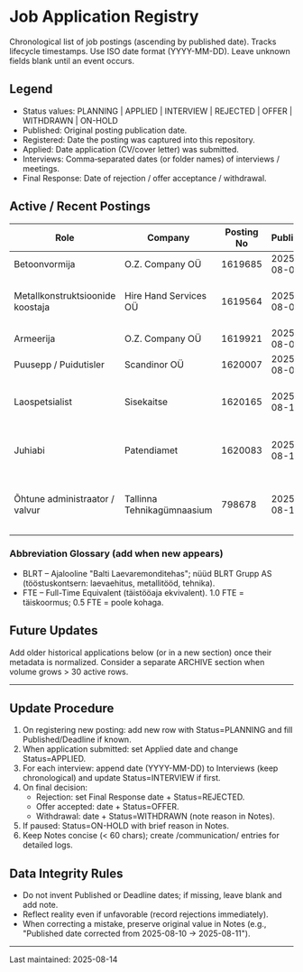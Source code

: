 # Job Application Registry

Chronological list of job postings (ascending by published date). Tracks lifecycle timestamps. Use ISO date format (YYYY-MM-DD). Leave unknown fields blank until an event occurs.

## Legend

- Status values: PLANNING | APPLIED | INTERVIEW | REJECTED | OFFER | WITHDRAWN | ON-HOLD
- Published: Original posting publication date.
- Registered: Date the posting was captured into this repository.
- Applied: Date application (CV/cover letter) was submitted.
- Interviews: Comma‑separated dates (or folder names) of interviews / meetings.
- Final Response: Date of rejection / offer acceptance / withdrawal.

## Active / Recent Postings

| Role | Company | Posting No | Published | Deadline | Registered | Applied | Interviews | Final Response | Status | Notes |
|------|---------|------------|-----------|----------|-----------|---------|------------|----------------|--------|-------|
| Betoonvormija | O.Z. Company OÜ | 1619685 | 2025-08-06 | 2025-09-04 | 2025-08-12 |  |  |  | PLANNING | Renditöö BETONEKS |
| Metallkonstruktsioonide koostaja | Hire Hand Services OÜ | 1619564 | 2025-08-06 | 2025-09-05 | 2025-08-12 |  |  |  | PLANNING | DEFER (fookus IT); BLRT; 5 kohta |
| Armeerija | O.Z. Company OÜ | 1619921 | 2025-08-08 | 2025-09-05 | 2025-08-12 |  |  |  | PLANNING | Renditöö BETONEKS |
| Puusepp / Puidutisler | Scandinor OÜ | 1620007 | 2025-08-08 | 2025-09-07 | 2025-08-12 |  |  |  | PLANNING | 4 openings |
| Laospetsialist | Sisekaitse | 1620165 | 2025-08-11 | 2025-08-21 | 2025-08-12 |  |  |  | PLANNING | Archive captured 2025-08-12 |
| Juhiabi | Patendiamet | 1620083 | 2025-08-11 | 2025-08-24 | 2025-08-12 |  |  |  | PLANNING | Verbatim text provided by user |
| Õhtune administraator / valvur | Tallinna Tehnikagümnaasium | 798678 | 2025-08-11 | 2025-08-14 | 2025-08-12 | 2025-08-14 |  |  | APPLIED | Evening shift, 0.5 FTE (half-time), €443 |

### Abbreviation Glossary (add when new appears)

- BLRT – Ajalooline "Balti Laevaremonditehas"; nüüd BLRT Grupp AS (tööstuskontsern: laevaehitus, metallitööd, tehnika).
- FTE – Full-Time Equivalent (täistööaja ekvivalent). 1.0 FTE = täiskoormus; 0.5 FTE = poole kohaga.

## Future Updates

Add older historical applications below (or in a new section) once their metadata is normalized. Consider a separate ARCHIVE section when volume grows > 30 active rows.

---

## Update Procedure

1. On registering new posting: add new row with Status=PLANNING and fill Published/Deadline if known.
2. When application submitted: set Applied date and change Status=APPLIED.
3. For each interview: append date (YYYY-MM-DD) to Interviews (keep chronological) and update Status=INTERVIEW if first.
4. On final decision:
   - Rejection: set Final Response date + Status=REJECTED.
   - Offer accepted: date + Status=OFFER.
   - Withdrawal: date + Status=WITHDRAWN (note reason in Notes).
5. If paused: Status=ON-HOLD with brief reason in Notes.
6. Keep Notes concise (< 60 chars); create /communication/ entries for detailed logs.

## Data Integrity Rules

- Do not invent Published or Deadline dates; if missing, leave blank and add note.
- Reflect reality even if unfavorable (record rejections immediately).
- When correcting a mistake, preserve original value in Notes (e.g., "Published date corrected from 2025-08-10 → 2025-08-11").

---

Last maintained: 2025-08-14
